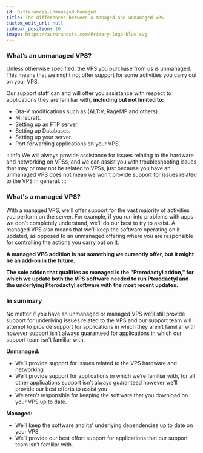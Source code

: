 ```yaml
---
id: Differences-Unmanaged-Managed
title: The differences between a managed and unmanaged VPS.
custom_edit_url: null
sidebar_position: 10
image: https://aurorahosts.com/Primary-logo-blue.svg
---
```


### What’s an unmanaged VPS?

Unless otherwise specified, the VPS you purchase from us is unmanaged. This means that we might not offer support for some activities you carry out on your VPS.

Our support staff can and will offer you assistance with respect to applications they are familiar with, **including but not limited to:**
* Gta-V modifications such as (ALT:V, RageMP and others).
* Minecraft.
* Setting up an FTP server.
* Setting up Databases.
* Setting up your server.
* Port forwarding applications on your VPS.

:::info
We will always provide assistance for issues relating to the hardware and networking on VPSs,
and we can assist you with troubleshooting issues that may or may not be related to VPSs,
just because you have an unmanaged VPS does not mean we won't provide support for issues related to the VPS in general.
:::

### What's a managed VPS?

With a managed VPS, we'll offer support for the vast majority of activities you perform on the server.
For example, if you run into problems with apps we don't completely understand, we'll do our best to try to assist.
A managed VPS also means that we'll keep the software operating on it updated,
as opposed to an unmanaged offering where you are responsible for controlling the actions you carry out on it.

**A managed VPS addition is not something we currently offer, but it might be an add-on in the future.**

**The sole addon that qualifies as managed is the "Pterodactyl addon,"
for which we update both the VPS software needed to run Pterodactyl and the underlying Pterodactyl software with the most recent updates.**

### In summary

No matter if you have an unmanaged or managed VPS we’ll still provide support for underlying issues related to the VPS
and our support team will attempt to provide support for applications in which they aren’t familiar with however support
isn’t always guaranteed for applications in which our support team isn’t familiar with.

**Unmanaged:**
* We’ll provide support for issues related to the VPS hardware and networking
* We’ll provide support for applications in which we’re familiar with, for all other applications support isn’t always guaranteed however we’ll provide our best efforts to assist you
* We aren’t responsible for keeping the software that you download on your VPS up to date.

**Managed:**
* We’ll keep the software and its’ underlying dependencies up to date on your VPS
* We’ll provide our best effort support for applications that our support team isn’t familiar with.
